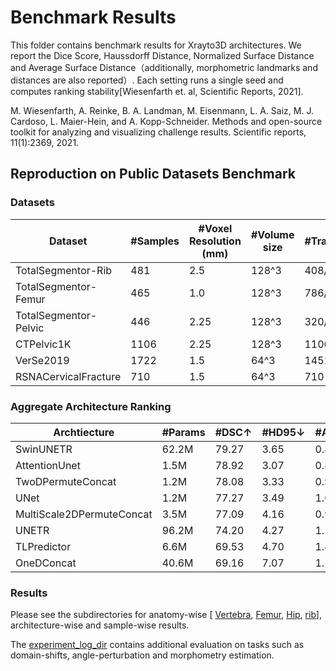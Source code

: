 # Benchmark Results

This folder contains benchmark results for Xrayto3D architectures. We report the Dice Score, Haussdorff Distance, Normalized Surface Distance and Average Surface Distance（additionally, morphometric landmarks and distances are also reported）. Each setting runs a single seed and computes ranking stability[Wiesenfarth et. al, Scientific Reports, 2021].

M. Wiesenfarth, A. Reinke, B. A. Landman, M. Eisenmann, L. A. Saiz, M. J. Cardoso, L. Maier-Hein,
and A. Kopp-Schneider. Methods and open-source toolkit for analyzing and visualizing challenge results.
Scientific reports, 11(1):2369, 2021.

## Reproduction on Public Datasets Benchmark

### Datasets

| Dataset   | #Samples       | #Voxel Resolution (mm)| #Volume size | #Train/Test |
| --------- | ------------ | -------------- | ---------- | ------ |
| TotalSegmentor-Rib | 481 | 2.5        | 128^3     | 408/73     |
| TotalSegmentor-Femur | 465 | 1.0        | 128^3     | 786/138     |
| TotalSegmentor-Pelvic | 446 | 2.25        | 128^3      | 320/56     |
| CTPelvic1K |1106| 2.25         | 128^3     | 1106    |
| VerSe2019     | 1722 | 1.5      | 64^3    | 1451/271    |
| RSNACervicalFracture     | 710 | 1.5        | 64^3     | 710     |




### Aggregate Architecture Ranking

| Archtiecture     | #Params  | #DSC↑ | #HD95↓ | #ASD↓ | #NSD↑
| ----------- | ------- | --------------- | ---------- | ------ | ------ |
|SwinUNETR| 62.2M| 79.27| 3.65| 0.86| 0.68|
|AttentionUnet| 1.5M| 78.92| 3.07| 0.84| 0.69|
|TwoDPermuteConcat| 1.2M| 78.08| 3.33| 0.91| 0.67|
|UNet| 1.2M| 77.27| 3.49| 1.00| 0.66|
|MultiScale2DPermuteConcat| 3.5M| 77.09| 4.16| 0.96| 0.65|
|UNETR| 96.2M| 74.20| 4.27| 1.14| 0.62|
|TLPredictor| 6.6M| 69.53| 4.70| 1.43| 0.54|
|OneDConcat| 40.6M| 69.16| 7.07| 1.53| 0.53|

### Results

Please see the subdirectories for anatomy-wise [ [Vertebra](benchmarking/vertebra/), [Femur](benchmarking/femur/), [Hip](benchmarking/hip/), [rib](benchmarking/rib/)], architecture-wise and sample-wise results.

The [experiment_log_dir](experiment_log_dir/) contains additional evaluation on tasks such as domain-shifts, angle-perturbation and morphometry estimation.